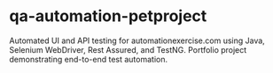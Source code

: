# qa-automation-petproject
Automated UI and API testing for automationexercise.com using Java, Selenium WebDriver, Rest Assured, and TestNG. Portfolio project demonstrating end-to-end test automation.